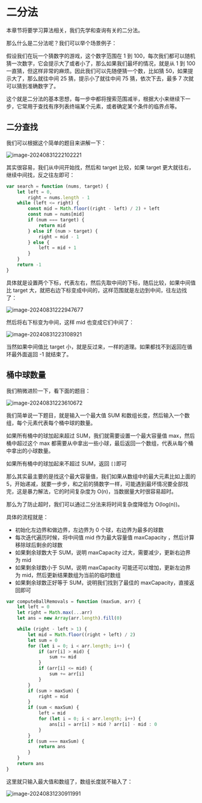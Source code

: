 # 二分法

本章节将要学习算法相关，我们先学和查询有关的二分法。

那么什么是二分法呢？我们可以举个场景例子：

假设我们在玩一个猜数字的游戏，这个数字范围在 1 到 100，每次我们都可以随机猜一次数字，它会提示大了或者小了，那么如果我们最坏的情况，就是从 1 到 100 一直猜，但这样非常的麻烦。因此我们可以先随便猜一个数，比如猜 50，如果提示大了，那么就往中间 25 猜，提示小了就往中间 75 猜，依次下去，最多 7 次就可以猜到准确数字了。

这个就是二分法的基本思想，每一步中都将搜索范围减半，根据大小来继续下一步，它常用于查找有序列表终端某个元素，或者确定某个条件的临界点等。

## 二分查找

我们可以根据这个简单的题目来讲解一下：

![image-20240831222102221](https://chen-1320883525.cos.ap-chengdu.myqcloud.com/img/image-20240831222102221.png)

其实很容易，我们从中间开始找，然后和 target 比较，如果 target 更大就往右，继续中间找，反之往左即可：

```js
var search = function (nums, target) {
	let left = 0,
		right = nums.length - 1
	while (left <= right) {
		const mid = Math.floor((right - left) / 2) + left
		const num = nums[mid]
		if (num === target) {
			return mid
		} else if (num > target) {
			right = mid - 1
		} else {
			left = mid + 1
		}
	}
	return -1
}
```

具体就是设置两个下标，代表左右，然后先取中间的下标，随后比较，如果中间值比 target 大，就把右边下标变成中间的，这样范围就是左边到中间，往左边找了：

![image-20240831222947677](https://chen-1320883525.cos.ap-chengdu.myqcloud.com/img/image-20240831222947677.png)

然后将右下标变为中间，这样 mid 也变成它们中间了：

![image-20240831223108921](https://chen-1320883525.cos.ap-chengdu.myqcloud.com/img/image-20240831223108921.png)

当然如果中间值比 target 小，就是反过来，一样的道理。如果都找不到返回在循环最外面返回 -1 就结束了。

## 桶中球数量

我们稍微进阶一下，看下面的题目：

![image-20240831223610672](https://chen-1320883525.cos.ap-chengdu.myqcloud.com/img/image-20240831223610672.png)

我们简单说一下题目，就是输入一个最大值 SUM 和数组长度，然后输入一个数组，每个元素代表每个桶中球的数量。

如果所有桶中的球加起来超过 SUM，我们就需要设置一个最大容量值 max，然后桶中超过这个 max 都需要从中拿出一些小球，最后返回一个数组，代表从每个桶中拿出的小球数量。

如果所有桶中的球加起来不超过 SUM，返回 `[]`即可

那么其实最主要的是找这个最大容量值，我们如果从数组中的最大元素比如上面的 5，开始递减，就要一步步，和之前的猜数字一样，可能遇到最坏情况要全部找完，这是暴力解法，它的时间复杂度为 O(n)，当数据量大时很容易超时。

那么为了防止超时，我们可以通过二分法来将时间复杂度降低为 O(log(n))。

具体的流程就是：

- 初始化左边界和做边界，左边界为 0 个球，右边界为最多的球数
- 每次迭代遍历时候，将中间值 mid 作为最大容量值 maxCapacity ，然后计算移除球后剩余的球数
- 如果剩余球数大于 SUM，说明 maxCapacity 过大，需要减少，更新右边界为 mid
- 如果剩余球数小于 SUM，说明 maxCapacity 可能还可以增加，更新左边界为 mid，然后更新结果数组为当前的临时数组
- 如果剩余球数正好等于 SUM，说明我们找到了最佳的 maxCapacity，直接返回即可

```js
var computeBallRemovals = function (maxSum, arr) {
	let left = 0
	let right = Math.max(...arr)
	let ans = new Array(arr.length).fill(0)

	while (right - left > 1) {
		let mid = Math.floor((right + left) / 2)
		let sum = 0
		for (let i = 0; i < arr.length; i++) {
			if (arr[i] > mid) {
				sum += mid
			}
			if (arr[i] <= mid) {
				sum += arr[i]
			}
		}
		if (sum > maxSum) {
			right = mid
		}
		if (sum < maxSum) {
			left = mid
			for (let i = 0; i < arr.length; i++) {
				ans[i] = arr[i] > mid ? arr[i] - mid : 0
			}
		}
		if (sum === maxSum) {
			return ans
		}
	}
	return ans
}
```

这里就只输入最大值和数组了，数组长度就不输入了：

![image-20240831230911991](https://chen-1320883525.cos.ap-chengdu.myqcloud.com/img/image-20240831230911991.png)
